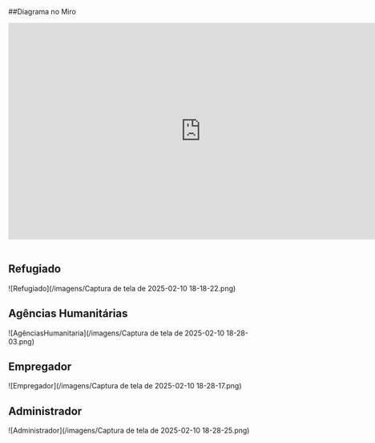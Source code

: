 ##Diagrama no Miro

<iframe width="768" height="432" src="https://miro.com/app/live-embed/uXjVLmPba-0=/?moveToViewport=-1403,-406,2185,902&embedId=24882647999" frameborder="0" scrolling="no" allow="fullscreen; clipboard-read; clipboard-write" allowfullscreen></iframe>
<br>
<br>


## Refugiado
![Refugiado](/imagens/Captura de tela de 2025-02-10 18-18-22.png)

## Agências Humanitárias
![AgênciasHumanitaria](/imagens/Captura de tela de 2025-02-10 18-28-03.png)

## Empregador
![Empregador](/imagens/Captura de tela de 2025-02-10 18-28-17.png)

## Administrador
![Administrador](/imagens/Captura de tela de 2025-02-10 18-28-25.png)


